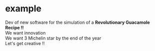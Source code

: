 # example
Dev of new software for the simulation of a **Revolutionary Guacamole Recipe !!**  
We want innovation  
We want 3 Michelin star by the end of the year  
Let's get creative !!  
